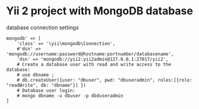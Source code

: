 Yii 2 project with MongoDB database
============================  

database connection settings

	mongodb' => [  
		'class' => '\yii\mongodb\Connection',  
    	#'dsn' => 'mongodb://username:password@hostname:portnumber/databasename',
		'dsn' => 'mongodb://yii2:yii2admin@127.0.0.1:27017/yii2',  
    	# Create a database user with read and write access to the database:
		# use dbname ;   
		# db.createUser({user: "dbuser", pwd: "dbuseradmin", roles:[{role: "readWrite", db: "dbname"}] })  
    	# Database user login:
		# mongo dbname -u dbuser -p dbduseradmin  
	]  
